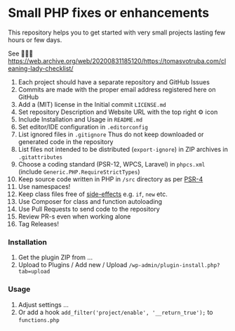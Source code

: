 # Small PHP fixes or enhancements

This repository helps you to get started with very small projects
lasting few hours or few days.

See :broom::woman::memo: https://web.archive.org/web/20200831185120/https://tomasvotruba.com/cleaning-lady-checklist/

1. Each project should have a separate repository and GitHub Issues
1. Commits are made with the proper email address registered here on GitHub
1. Add a (MIT) license in the Initial commit `LICENSE.md`
1. Set repository Description and Website URL
   with the top right :gear: icon
1. Include Installation and Usage in `README.md`
1. Set editor/IDE configuration in `.editorconfig`
1. List ignored files in `.gitignore`
   Thus do not keep downloaded or generated code in the repository
1. List files not intended to be distributed (`export-ignore`) in ZIP archives in `.gitattributes`
1. Choose a coding standard (PSR-12, WPCS, Laravel) in `phpcs.xml` (include `Generic.PHP.RequireStrictTypes`)
1. Keep source code written in PHP in `/src` directory
   as per [PSR-4](https://www.php-fig.org/psr/psr-4/)
1. Use namespaces!
1. Keep class files free of [side-effects](https://www.php-fig.org/psr/psr-1/#23-side-effects)
   e.g. `if`, `new` etc.
1. Use Composer for class and function autoloading
1. Use Pull Requests to send code to the repository
1. Review PR-s even when working alone
1. Tag Releases!

### Installation

1. Get the plugin ZIP from ...
1. Upload to Plugins / Add new / Upload `/wp-admin/plugin-install.php?tab=upload`

### Usage

1. Adjust settings ...
1. Or add a hook `add_filter('project/enable', '__return_true');` to `functions.php`
